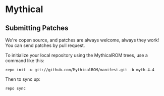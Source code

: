 Mythical
===============

Submitting Patches
------------------
We're copen source, and patches are always welcome, always they work!
You can send patches by pull request.

To initialize your local repository using the MythicalROM trees, use a command like this:

    repo init -u git://github.com/MythicalROM/manifest.git -b myth-4.4

Then to sync up:

    repo sync

